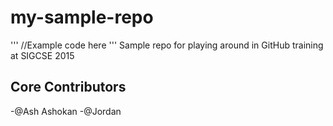 # my-sample-repo

'''
//Example code here
'''
Sample repo for playing around in GitHub training at SIGCSE 2015

## Core Contributors

-@Ash Ashokan
-@Jordan
